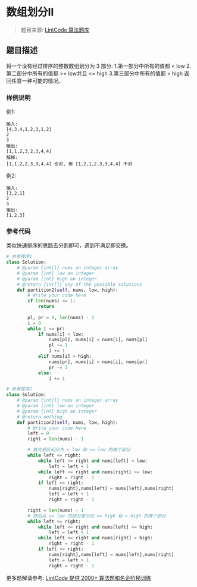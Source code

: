 # 数组划分II
 > 题目来源: [LintCode 算法题库](https://www.lintcode.com/problem/partition-array-ii/?utm_source=sc-github-wzz)
 ## 题目描述
 将一个没有经过排序的整数数组划分为 3 部分:
1.第一部分中所有的值都 < low
2.第二部分中所有的值都 >= low并且 <= high
3.第三部分中所有的值都 > high
返回任意一种可能的情况。
 ### 样例说明
 例1:
```
输入:
[4,3,4,1,2,3,1,2]
2
3
输出:
[1,1,2,3,2,3,4,4]
解释:
[1,1,2,2,3,3,4,4] 也对, 但 [1,2,1,2,3,3,4,4] 不对
```

例2:
```
输入:
[3,2,1]
2
3
输出:
[1,2,3]
```


 ### 参考代码
 类似快速排序的思路去分割即可，遇到不满足即交换。
```python
# 参考程序1
class Solution:
    # @param {int[]} nums an integer array
    # @param {int} low an integer
    # @param {int} high an integer
    # @return {int[]} any of the possible solutions
    def partition2(self, nums, low, high):
        # Write your code here
        if len(nums) <= 1:
            return
        
        pl, pr = 0, len(nums) - 1
        i = 0
        while i <= pr:
            if nums[i] < low:
                nums[pl], nums[i] = nums[i], nums[pl]
                pl += 1
                i += 1
            elif nums[i] > high:
                nums[pr], nums[i] = nums[i], nums[pr]
                pr -= 1
            else:
                i += 1

# 参考程序2
class Solution:
    # @param {int[]} nums an integer array
    # @param {int} low an integer
    # @param {int} high an integer
    # @return nothing
    def partition2(self, nums, low, high):
        # Write your code here
        left = 0
        right = len(nums) - 1

        # 首先把区间分为 < low 和 >= low 的两个部分 
        while left <= right:
            while left <= right and nums[left] < low:
                left = left + 1
            while left <= right and nums[right] >= low:
                right = right - 1
            if left <= right:
                nums[right],nums[left] = nums[left],nums[right]
                left = left + 1
                right = right - 1

        right = len(nums) - 1
        # 然后从 >= low 的部分里分出 <= high 和 > high 的两个部分
        while left <= right:
            while left <= right and nums[left] <= high:
                left = left + 1
            while left <= right and nums[right] > high:
                right = right - 1
            if left <= right:
                nums[right],nums[left] = nums[left],nums[right]
                left = left + 1
                right = right - 1
```
 更多题解请参考: [LintCode 提供 2000+ 算法题和名企阶梯训练](https://www.lintcode.com/problem/?utm_source=sc-github-wzz)